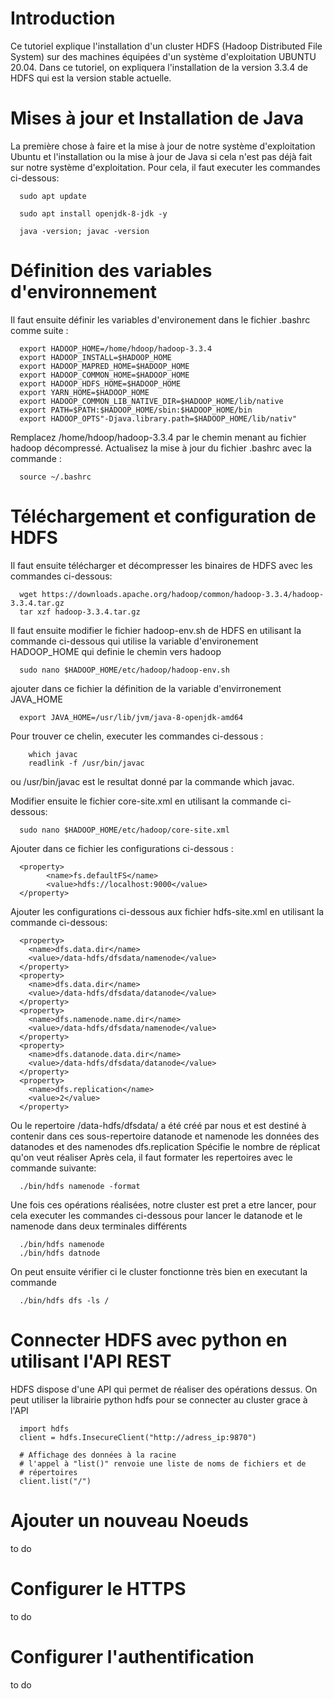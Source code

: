 # Introduction
Ce tutoriel explique l'installation d'un cluster HDFS (Hadoop Distributed File System) sur des machines équipées d'un système d'exploitation UBUNTU 20.04. Dans ce tutoriel, on expliquera l'installation de la version 3.3.4 de HDFS qui est la version stable actuelle.

# Mises à jour et Installation de Java
La première chose à faire et la mise à jour de notre système d'exploitation Ubuntu et l'installation ou la mise à jour de Java si cela n'est pas déjà fait sur notre système d'exploitation. Pour cela, il faut executer les commandes ci-dessous:
```
  sudo apt update 
```
```
  sudo apt install openjdk-8-jdk -y
```
```
  java -version; javac -version
```

# Définition des variables d'environnement
Il faut ensuite définir les variables d'environement dans le fichier .bashrc comme suite :
```
  export HADOOP_HOME=/home/hdoop/hadoop-3.3.4
  export HADOOP_INSTALL=$HADOOP_HOME
  export HADOOP_MAPRED_HOME=$HADOOP_HOME
  export HADOOP_COMMON_HOME=$HADOOP_HOME
  export HADOOP_HDFS_HOME=$HADOOP_HOME
  export YARN_HOME=$HADOOP_HOME
  export HADOOP_COMMON_LIB_NATIVE_DIR=$HADOOP_HOME/lib/native
  export PATH=$PATH:$HADOOP_HOME/sbin:$HADOOP_HOME/bin
  export HADOOP_OPTS"-Djava.library.path=$HADOOP_HOME/lib/nativ"
```
Remplacez /home/hdoop/hadoop-3.3.4 par le chemin menant au fichier hadoop décompressé.
Actualisez la mise à jour du fichier .bashrc avec la commande :
```
  source ~/.bashrc
```

# Téléchargement et configuration de HDFS
Il faut ensuite télécharger et décompresser les binaires de HDFS avec les commandes ci-dessous:
```
  wget https://downloads.apache.org/hadoop/common/hadoop-3.3.4/hadoop-3.3.4.tar.gz
  tar xzf hadoop-3.3.4.tar.gz
 ```
Il faut ensuite modifier le fichier hadoop-env.sh de HDFS en utilisant la commande ci-dessous qui utilise la variable d'environement HADOOP_HOME qui definie le chemin vers hadoop 
```
  sudo nano $HADOOP_HOME/etc/hadoop/hadoop-env.sh
```
ajouter dans ce fichier la définition de la variable d'envirronement JAVA_HOME
```
  export JAVA_HOME=/usr/lib/jvm/java-8-openjdk-amd64
```
Pour trouver ce chelin, executer les commandes ci-dessous :
```
    which javac
    readlink -f /usr/bin/javac
```
ou /usr/bin/javac est le resultat donné par la commande which javac.

Modifier ensuite le fichier core-site.xml en utilisant la commande ci-dessous:
```
  sudo nano $HADOOP_HOME/etc/hadoop/core-site.xml
```
Ajouter dans ce fichier les configurations ci-dessous : 

```
  <property>
        <name>fs.defaultFS</name>
        <value>hdfs://localhost:9000</value>
  </property>

```
Ajouter les configurations ci-dessous aux fichier hdfs-site.xml en utilisant la commande ci-dessous:
```
  <property>
    <name>dfs.data.dir</name>
    <value>/data-hdfs/dfsdata/namenode</value>
  </property>
  <property>
    <name>dfs.data.dir</name>
    <value>/data-hdfs/dfsdata/datanode</value>
  </property>
  <property>
    <name>dfs.namenode.name.dir</name>
    <value>/data-hdfs/dfsdata/namenode</value>
  </property>
  <property>
    <name>dfs.datanode.data.dir</name>
    <value>/data-hdfs/dfsdata/datanode</value>
  </property>
  <property>
    <name>dfs.replication</name>
    <value>2</value>
  </property>
```
Ou le repertoire /data-hdfs/dfsdata/ a été créé par nous et est destiné à contenir dans ces sous-repertoire datanode et namenode les données des datanodes et des namenodes
dfs.replication Spécifie le nombre de réplicat qu'on veut réaliser
Après cela, il faut formater les repertoires avec le commande suivante:
```
  ./bin/hdfs namenode -format
```
Une fois ces opérations réalisées, notre cluster est pret a etre lancer, pour cela executer les commandes ci-dessous pour lancer le datanode et le namenode dans deux terminales différents
```
  ./bin/hdfs namenode
  ./bin/hdfs datnode
```
On peut ensuite vérifier ci le cluster fonctionne très bien en executant la commande 
```
  ./bin/hdfs dfs -ls /
```
# Connecter HDFS avec python en utilisant l'API REST
HDFS dispose d'une API qui permet de réaliser des opérations dessus. On peut utiliser la librairie python hdfs pour se connecter au cluster grace à l'API
```
  import hdfs
  client = hdfs.InsecureClient("http://adress_ip:9870")

  # Affichage des données à la racine
  # l'appel à "list()" renvoie une liste de noms de fichiers et de
  # répertoires
  client.list("/")
```
# Ajouter un nouveau Noeuds

to do

# Configurer le HTTPS

to do

# Configurer l'authentification

to do



